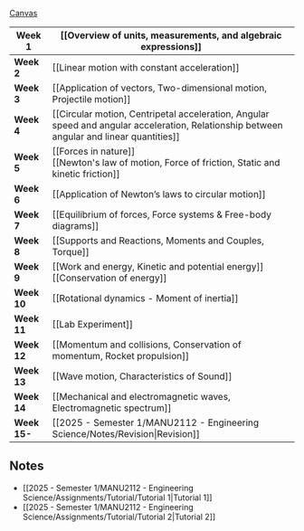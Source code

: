 [Canvas](https://rmit.instructure.com/courses/143071)

| **Week 1**   | [[Overview of units, measurements, and algebraic expressions]]                                                                            |
| ------------ | ----------------------------------------------------------------------------------------------------------------------------------------- |
| **Week 2**   | [[Linear motion with constant acceleration]]                                                                                              |
| **Week 3**   | [[Application of vectors, Two-dimensional motion, Projectile motion]]                                                                     |
| **Week 4**   | [[Circular motion, Centripetal acceleration, Angular speed and angular acceleration, Relationship between angular and linear quantities]] |
| **Week 5**   | [[Forces in nature]]<br>[[Newton's law of motion, Force of friction, Static and kinetic friction]]                                        |
| **Week 6**   | [[Application of Newton’s laws to circular motion]]                                                                                       |
| **Week 7**   | [[Equilibrium of forces, Force systems & Free-body diagrams]]                                                                             |
| **Week 8**   | [[Supports and Reactions, Moments and Couples, Torque]]                                                                                   |
| **Week 9**   | [[Work and energy, Kinetic and potential energy]]<br>[[Conservation of energy]]                                                           |
| **Week 10**  | [[Rotational dynamics - Moment of inertia]]                                                                                               |
| **Week 11**  | [[Lab Experiment]]                                                                                                                        |
| **Week 12**  | [[Momentum and collisions, Conservation of momentum, Rocket propulsion]]                                                                  |
| **Week 13**  | [[Wave motion, Characteristics of Sound]]                                                                                                 |
| **Week 14**  | [[Mechanical and electromagnetic waves, Electromagnetic spectrum]]                                                                        |
| **Week 15-** | [[2025 - Semester 1/MANU2112 - Engineering Science/Notes/Revision\|Revision]]                                                             |

## Notes

- [[2025 - Semester 1/MANU2112 - Engineering Science/Assignments/Tutorial/Tutorial 1|Tutorial 1]]
- [[2025 - Semester 1/MANU2112 - Engineering Science/Assignments/Tutorial/Tutorial 2|Tutorial 2]]